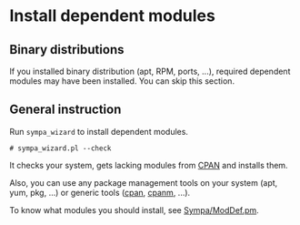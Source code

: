 Install dependent modules
=========================

Binary distributions
--------------------

If you installed binary distribution (apt, RPM, ports, ...), required dependent modules may have been installed.  You can skip this section.

General instruction
-------------------

Run ``sympa_wizard`` to install dependent modules.
```
# sympa_wizard.pl --check
```
It checks your system, gets lacking modules from [CPAN](https://www.cpan.org/) and installs them.

Also, you can use any package management tools on your system (apt, yum, pkg, ...) or generic tools ([cpan](http://perldoc.perl.org/cpan.html), [cpanm](https://metacpan.org/pod/distribution/App-cpanminus/bin/cpanm), ...).

To know what modules you should install, see [Sympa/ModDef.pm](../man/Sympa-ModDef.3.md).

